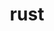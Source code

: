 ---
title: "rust"
layout: cache
categories: [package, develop]
meta: {"versions": ["1.78.0"], "compilers": ["apple-clang@=15.0.0", "gcc@=10.2.1", "gcc@=11.4.0", "gcc@=7.5.0", "gcc@=9.4.0"], "oss": ["centos7", "ubuntu18.04", "ubuntu20.04", "ubuntu22.04", "ventura"], "platforms": ["darwin", "linux"], "targets": ["aarch64", "neoverse_v1", "ppc64le", "x86_64_v3"], "stacks": ["developer-tools-manylinux2014", "e4s", "e4s-neoverse_v1", "e4s-oneapi", "e4s-power", "ml-darwin-aarch64-mps", "ml-linux-x86_64-cpu", "ml-linux-x86_64-cuda", "radiuss", "root"], "num_specs": 11, "num_specs_by_stack": {"root": 11, "e4s-power": 1, "ml-linux-x86_64-cuda": 2, "ml-linux-x86_64-cpu": 2, "developer-tools-manylinux2014": 1, "ml-darwin-aarch64-mps": 2, "e4s-oneapi": 1, "e4s": 2, "e4s-neoverse_v1": 1, "radiuss": 1}}
spec_details: [{"hash": "cv7iucil66vzknei3uve32r3l3bqay4o", "compiler": "gcc@=9.4.0", "versions": ["1.78.0"], "os": "ubuntu20.04", "platform": "linux", "target": "ppc64le", "variants": ["build_system=generic", "~dev", "~docs", "+src"], "stacks": ["root", "e4s-power"], "size": "-", "tarball": "https://binaries.spack.io/develop/build_cache/linux-ubuntu20.04-ppc64le/gcc-9.4.0/rust-1.78.0/linux-ubuntu20.04-ppc64le-gcc-9.4.0-rust-1.78.0-cv7iucil66vzknei3uve32r3l3bqay4o.spack"}, {"hash": "22d7opakq4bnqaoeunhx3es3p7mvcc5e", "compiler": "gcc@=11.4.0", "versions": ["1.78.0"], "os": "ubuntu22.04", "platform": "linux", "target": "x86_64_v3", "variants": ["build_system=generic", "+dev", "~docs", "+src"], "stacks": ["ml-linux-x86_64-cuda", "root", "ml-linux-x86_64-cpu"], "size": "-", "tarball": "https://binaries.spack.io/develop/build_cache/linux-ubuntu22.04-x86_64_v3/gcc-11.4.0/rust-1.78.0/linux-ubuntu22.04-x86_64_v3-gcc-11.4.0-rust-1.78.0-22d7opakq4bnqaoeunhx3es3p7mvcc5e.spack"}, {"hash": "x2oi7ny2qdtigoe456eplr3f4saoysph", "compiler": "gcc@=10.2.1", "versions": ["1.78.0"], "os": "centos7", "platform": "linux", "target": "x86_64_v3", "variants": ["build_system=generic", "+dev", "~docs", "+src"], "stacks": ["developer-tools-manylinux2014", "root"], "size": "-", "tarball": "https://binaries.spack.io/develop/build_cache/linux-centos7-x86_64_v3/gcc-10.2.1/rust-1.78.0/linux-centos7-x86_64_v3-gcc-10.2.1-rust-1.78.0-x2oi7ny2qdtigoe456eplr3f4saoysph.spack"}, {"hash": "ujtg3x5ave5lakadseybg7iiunjieq5o", "compiler": "apple-clang@=15.0.0", "versions": ["1.78.0"], "os": "ventura", "platform": "darwin", "target": "aarch64", "variants": ["build_system=generic", "+dev", "~docs", "+src"], "stacks": ["root", "ml-darwin-aarch64-mps"], "size": "-", "tarball": "https://binaries.spack.io/develop/build_cache/darwin-ventura-aarch64/apple-clang-15.0.0/rust-1.78.0/darwin-ventura-aarch64-apple-clang-15.0.0-rust-1.78.0-ujtg3x5ave5lakadseybg7iiunjieq5o.spack"}, {"hash": "aeocqmjc62somyonhhec4ozner4vo7ok", "compiler": "gcc@=11.4.0", "versions": ["1.78.0"], "os": "ubuntu22.04", "platform": "linux", "target": "x86_64_v3", "variants": ["build_system=generic", "~dev", "~docs", "+src"], "stacks": ["e4s-oneapi", "root"], "size": "-", "tarball": "https://binaries.spack.io/develop/build_cache/linux-ubuntu22.04-x86_64_v3/gcc-11.4.0/rust-1.78.0/linux-ubuntu22.04-x86_64_v3-gcc-11.4.0-rust-1.78.0-aeocqmjc62somyonhhec4ozner4vo7ok.spack"}, {"hash": "zmk7lvsqxw4vjf34g4gdwhnbhzu56cid", "compiler": "gcc@=11.4.0", "versions": ["1.78.0"], "os": "ubuntu22.04", "platform": "linux", "target": "x86_64_v3", "variants": ["build_system=generic", "~dev", "~docs", "+src"], "stacks": ["ml-linux-x86_64-cuda", "root", "ml-linux-x86_64-cpu"], "size": "-", "tarball": "https://binaries.spack.io/develop/build_cache/linux-ubuntu22.04-x86_64_v3/gcc-11.4.0/rust-1.78.0/linux-ubuntu22.04-x86_64_v3-gcc-11.4.0-rust-1.78.0-zmk7lvsqxw4vjf34g4gdwhnbhzu56cid.spack"}, {"hash": "zrrl5iu6nhjwjky7ximj7bsihwt4c4fw", "compiler": "apple-clang@=15.0.0", "versions": ["1.78.0"], "os": "ventura", "platform": "darwin", "target": "aarch64", "variants": ["build_system=generic", "~dev", "~docs", "+src"], "stacks": ["root", "ml-darwin-aarch64-mps"], "size": "-", "tarball": "https://binaries.spack.io/develop/build_cache/darwin-ventura-aarch64/apple-clang-15.0.0/rust-1.78.0/darwin-ventura-aarch64-apple-clang-15.0.0-rust-1.78.0-zrrl5iu6nhjwjky7ximj7bsihwt4c4fw.spack"}, {"hash": "rrxo4f6q6s5svu2rgg6a22hciqvwo6hp", "compiler": "gcc@=11.4.0", "versions": ["1.78.0"], "os": "ubuntu22.04", "platform": "linux", "target": "x86_64_v3", "variants": ["build_system=generic", "+dev", "~docs", "+src"], "stacks": ["root", "e4s"], "size": "-", "tarball": "https://binaries.spack.io/develop/build_cache/linux-ubuntu22.04-x86_64_v3/gcc-11.4.0/rust-1.78.0/linux-ubuntu22.04-x86_64_v3-gcc-11.4.0-rust-1.78.0-rrxo4f6q6s5svu2rgg6a22hciqvwo6hp.spack"}, {"hash": "k5evwzg5ssbhipxvk6kekywh4mq3q2zy", "compiler": "gcc@=11.4.0", "versions": ["1.78.0"], "os": "ubuntu22.04", "platform": "linux", "target": "x86_64_v3", "variants": ["build_system=generic", "~dev", "~docs", "+src"], "stacks": ["root", "e4s"], "size": "-", "tarball": "https://binaries.spack.io/develop/build_cache/linux-ubuntu22.04-x86_64_v3/gcc-11.4.0/rust-1.78.0/linux-ubuntu22.04-x86_64_v3-gcc-11.4.0-rust-1.78.0-k5evwzg5ssbhipxvk6kekywh4mq3q2zy.spack"}, {"hash": "teocgrof54t32lbqnk2i3qrobmj5wcy5", "compiler": "gcc@=11.4.0", "versions": ["1.78.0"], "os": "ubuntu22.04", "platform": "linux", "target": "neoverse_v1", "variants": ["build_system=generic", "+dev", "~docs", "+src"], "stacks": ["e4s-neoverse_v1", "root"], "size": "-", "tarball": "https://binaries.spack.io/develop/build_cache/linux-ubuntu22.04-neoverse_v1/gcc-11.4.0/rust-1.78.0/linux-ubuntu22.04-neoverse_v1-gcc-11.4.0-rust-1.78.0-teocgrof54t32lbqnk2i3qrobmj5wcy5.spack"}, {"hash": "ommyddqrrhg7jf7ekseme7vxjeb4imad", "compiler": "gcc@=7.5.0", "versions": ["1.78.0"], "os": "ubuntu18.04", "platform": "linux", "target": "x86_64_v3", "variants": ["build_system=generic", "~dev", "~docs", "+src"], "stacks": ["root", "radiuss"], "size": "-", "tarball": "https://binaries.spack.io/develop/build_cache/linux-ubuntu18.04-x86_64_v3/gcc-7.5.0/rust-1.78.0/linux-ubuntu18.04-x86_64_v3-gcc-7.5.0-rust-1.78.0-ommyddqrrhg7jf7ekseme7vxjeb4imad.spack"}]
---